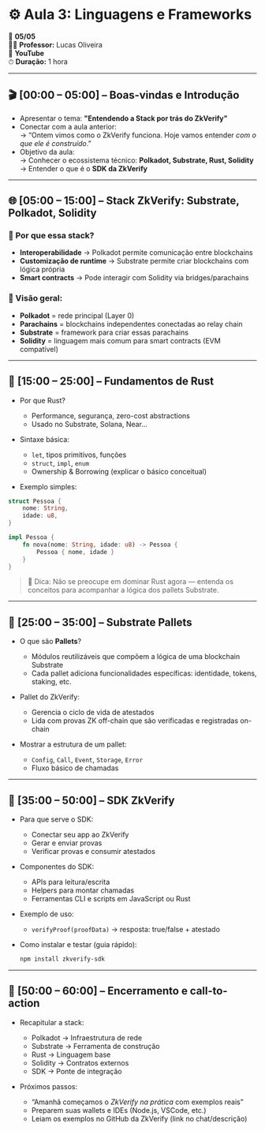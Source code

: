 # ⚙️ Aula 3: **Linguagens e Frameworks**

📅 **05/05**  
👨‍🏫 **Professor:** Lucas Oliveira  
📍 **YouTube**  
⏱ **Duração:** 1 hora

---

## 🎬 **[00:00 – 05:00] – Boas-vindas e Introdução**

- Apresentar o tema: **"Entendendo a Stack por trás do ZkVerify"**
- Conectar com a aula anterior:  
  → “Ontem vimos como o ZkVerify funciona. Hoje vamos entender _com o que ele é construído_.”
- Objetivo da aula:  
  → Conhecer o ecossistema técnico: **Polkadot, Substrate, Rust, Solidity**  
  → Entender o que é o **SDK da ZkVerify**

---

## 🌐 **[05:00 – 15:00] – Stack ZkVerify: Substrate, Polkadot, Solidity**

### 🔁 Por que essa stack?

- **Interoperabilidade** → Polkadot permite comunicação entre blockchains
- **Customização de runtime** → Substrate permite criar blockchains com lógica própria
- **Smart contracts** → Pode interagir com Solidity via bridges/parachains

### 🧱 Visão geral:

- **Polkadot** = rede principal (Layer 0)
- **Parachains** = blockchains independentes conectadas ao relay chain
- **Substrate** = framework para criar essas parachains
- **Solidity** = linguagem mais comum para smart contracts (EVM compatível)

---

## 🦀 **[15:00 – 25:00] – Fundamentos de Rust**

- Por que Rust?

  - Performance, segurança, zero-cost abstractions
  - Usado no Substrate, Solana, Near…

- Sintaxe básica:

  - `let`, tipos primitivos, funções
  - `struct`, `impl`, `enum`
  - Ownership & Borrowing (explicar o básico conceitual)

- Exemplo simples:

```rust
struct Pessoa {
    nome: String,
    idade: u8,
}

impl Pessoa {
    fn nova(nome: String, idade: u8) -> Pessoa {
        Pessoa { nome, idade }
    }
}
```

> 🚨 Dica: Não se preocupe em dominar Rust agora — entenda os conceitos para acompanhar a lógica dos pallets Substrate.

---

## 🔩 **[25:00 – 35:00] – Substrate Pallets**

- O que são **Pallets**?

  - Módulos reutilizáveis que compõem a lógica de uma blockchain Substrate
  - Cada pallet adiciona funcionalidades específicas: identidade, tokens, staking, etc.

- Pallet do ZkVerify:

  - Gerencia o ciclo de vida de atestados
  - Lida com provas ZK off-chain que são verificadas e registradas on-chain

- Mostrar a estrutura de um pallet:
  - `Config`, `Call`, `Event`, `Storage`, `Error`
  - Fluxo básico de chamadas

---

## 🧰 **[35:00 – 50:00] – SDK ZkVerify**

- Para que serve o SDK:

  - Conectar seu app ao ZkVerify
  - Gerar e enviar provas
  - Verificar provas e consumir atestados

- Componentes do SDK:

  - APIs para leitura/escrita
  - Helpers para montar chamadas
  - Ferramentas CLI e scripts em JavaScript ou Rust

- Exemplo de uso:

  - `verifyProof(proofData)` → resposta: true/false + atestado

- Como instalar e testar (guia rápido):
  ```bash
  npm install zkverify-sdk
  ```

---

## 📌 **[50:00 – 60:00] – Encerramento e call-to-action**

- Recapitular a stack:

  - Polkadot → Infraestrutura de rede
  - Substrate → Ferramenta de construção
  - Rust → Linguagem base
  - Solidity → Contratos externos
  - SDK → Ponte de integração

- Próximos passos:
  - “Amanhã começamos o _ZkVerify na prática_ com exemplos reais”
  - Preparem suas wallets e IDEs (Node.js, VSCode, etc.)
  - Leiam os exemplos no GitHub da ZkVerify (link no chat/descrição)
